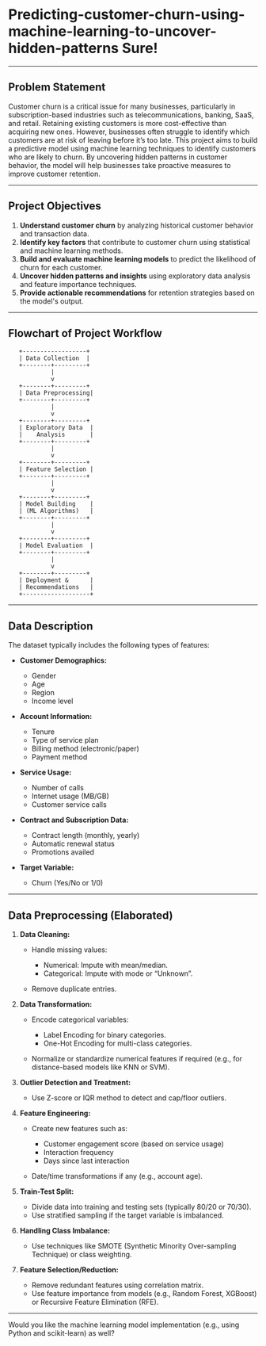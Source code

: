 # Predicting-customer-churn-using-machine-learning-to-uncover-hidden-patterns Sure! 

---

## **Problem Statement**

Customer churn is a critical issue for many businesses, particularly in subscription-based industries such as telecommunications, banking, SaaS, and retail. Retaining existing customers is more cost-effective than acquiring new ones. However, businesses often struggle to identify which customers are at risk of leaving before it’s too late. This project aims to build a predictive model using machine learning techniques to identify customers who are likely to churn. By uncovering hidden patterns in customer behavior, the model will help businesses take proactive measures to improve customer retention.

---

## **Project Objectives**

1. **Understand customer churn** by analyzing historical customer behavior and transaction data.
2. **Identify key factors** that contribute to customer churn using statistical and machine learning methods.
3. **Build and evaluate machine learning models** to predict the likelihood of churn for each customer.
4. **Uncover hidden patterns and insights** using exploratory data analysis and feature importance techniques.
5. **Provide actionable recommendations** for retention strategies based on the model's output.

---

## **Flowchart of Project Workflow**

```plaintext
   +------------------+
   | Data Collection  |
   +--------+---------+
            |
            v
   +--------+---------+
   | Data Preprocessing|
   +--------+---------+
            |
            v
   +--------+---------+
   | Exploratory Data  |
   |    Analysis       |
   +--------+---------+
            |
            v
   +--------+---------+
   | Feature Selection |
   +--------+---------+
            |
            v
   +--------+---------+
   | Model Building    |
   | (ML Algorithms)   |
   +--------+---------+
            |
            v
   +--------+---------+
   | Model Evaluation  |
   +--------+---------+
            |
            v
   +--------+---------+
   | Deployment &      |
   | Recommendations   |
   +-------------------+
```

---

## **Data Description**

The dataset typically includes the following types of features:

* **Customer Demographics:**

  * Gender
  * Age
  * Region
  * Income level

* **Account Information:**

  * Tenure
  * Type of service plan
  * Billing method (electronic/paper)
  * Payment method

* **Service Usage:**

  * Number of calls
  * Internet usage (MB/GB)
  * Customer service calls

* **Contract and Subscription Data:**

  * Contract length (monthly, yearly)
  * Automatic renewal status
  * Promotions availed

* **Target Variable:**

  * Churn (Yes/No or 1/0)

---

## **Data Preprocessing (Elaborated)**

1. **Data Cleaning:**

   * Handle missing values:

     * Numerical: Impute with mean/median.
     * Categorical: Impute with mode or “Unknown”.
   * Remove duplicate entries.

2. **Data Transformation:**

   * Encode categorical variables:

     * Label Encoding for binary categories.
     * One-Hot Encoding for multi-class categories.
   * Normalize or standardize numerical features if required (e.g., for distance-based models like KNN or SVM).

3. **Outlier Detection and Treatment:**

   * Use Z-score or IQR method to detect and cap/floor outliers.

4. **Feature Engineering:**

   * Create new features such as:

     * Customer engagement score (based on service usage)
     * Interaction frequency
     * Days since last interaction
   * Date/time transformations if any (e.g., account age).

5. **Train-Test Split:**

   * Divide data into training and testing sets (typically 80/20 or 70/30).
   * Use stratified sampling if the target variable is imbalanced.

6. **Handling Class Imbalance:**

   * Use techniques like SMOTE (Synthetic Minority Over-sampling Technique) or class weighting.

7. **Feature Selection/Reduction:**

   * Remove redundant features using correlation matrix.
   * Use feature importance from models (e.g., Random Forest, XGBoost) or Recursive Feature Elimination (RFE).

---

Would you like the machine learning model implementation (e.g., using Python and scikit-learn) as well?
